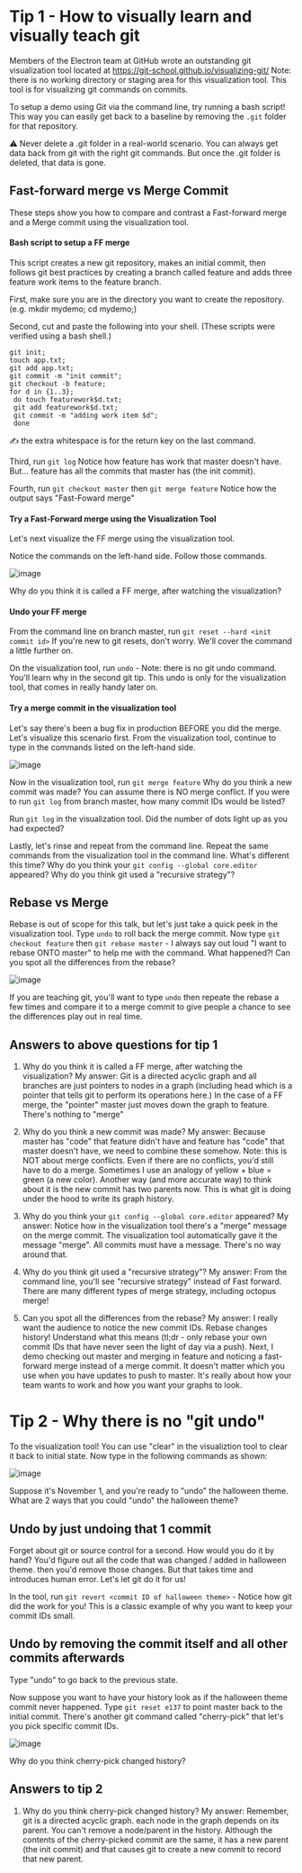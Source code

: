 # Tip 1 - How to visually learn and visually teach git 

Members of the Electron team at GitHub wrote an outstanding git visualization tool located at https://git-school.github.io/visualizing-git/ Note: there is no working directory or staging area for this visualization tool. This tool is for visualizing git commands on commits. 

To setup a demo using Git via the command line, try running a bash script! This way you can easily get back to a baseline by removing the `.git` folder for that repository.

:warning: Never delete a .git folder in a real-world scenario. You can always get data back from git with the right git commands. But once the .git folder is deleted, that data is gone. 

## Fast-forward merge vs Merge Commit

These steps show you how to compare and contrast a Fast-forward merge and a Merge commit using the visualization tool. 

#### Bash script to setup a FF merge

This script creates a new git repository, makes an initial commit, then follows git best practices by creating a branch called feature and adds three feature work items to the feature branch. 

First, make sure you are in the directory you want to create the repository. (e.g. mkdir mydemo; cd mydemo;)

Second, cut and paste the following into your shell. (These scripts were verified using a bash shell.)

```
git init;
touch app.txt;
git add app.txt;
git commit -m "init commit";
git checkout -b feature;
for d in {1..3};
 do touch featurework$d.txt;
 git add featurework$d.txt;
 git commit -m "adding work item $d";
 done

```

:writing_hand: the extra whitespace is for the return key on the last command. 

Third, run `git log` Notice how feature has work that master doesn't have. But... feature has all the commits that master has (the init commit). 

Fourth, run `git checkout master` then `git merge feature` Notice how the output says "Fast-Foward merge"

#### Try a Fast-Forward merge using the Visualization Tool

Let's next visualize the FF merge using the visualization tool. 

Notice the commands on the left-hand side. Follow those commands. 

![image](https://user-images.githubusercontent.com/11529908/88503559-f74ff080-cf86-11ea-804c-e8d903dd360f.png)

Why do you think it is called a FF merge, after watching the visualization? 

#### Undo your FF merge

From the command line on branch master, run `git reset --hard <init commit id>` If you're new to git resets, don't worry. We'll cover the command a little further on.

On the visualization tool, run `undo` - Note: there is no git undo command. You'll learn why in the second git tip. This undo is only for the visualization tool, that comes in really handy later on. 

#### Try a merge commit in the visualization tool 

Let's say there's been a bug fix in production BEFORE you did the merge. Let's visualize this scenario first. From the visualization tool, continue to type in the commands listed on the left-hand side. 

![image](https://user-images.githubusercontent.com/11529908/88503988-1b600180-cf88-11ea-83a6-7024a36a6ff8.png)

Now in the visualization tool, run `git merge feature` Why do you think a new commit was made? You can assume there is NO merge conflict. If you were to run `git log` from branch master, how many commit IDs would be listed? 

Run `git log` in the visualization tool. Did the number of dots light up as you had expected?

Lastly, let's rinse and repeat from the command line. Repeat the same commands from the visualization tool in the command line. What's different this time? Why do you think your `git config --global core.editor` appeared? Why do you think git used a "recursive strategy"? 

## Rebase vs Merge

Rebase is out of scope for this talk, but let's just take a quick peek in the visualization tool. Type `undo` to roll back the merge commit. Now type `git checkout feature` then `git rebase master` - I always say out loud "I want to rebase ONTO master" to help me with the command. What happened?! Can you spot all the differences from the rebase? 

![image](https://user-images.githubusercontent.com/11529908/88504419-94138d80-cf89-11ea-9ad5-a9bab26b2ea1.png)

If you are teaching git, you'll want to type `undo` then repeate the rebase a few times and compare it to a merge commit to give people a chance to see the differences play out in real time.  

## Answers to above questions for tip 1

1. Why do you think it is called a FF merge, after watching the visualization? My answer: Git is a directed acyclic graph and all branches are just pointers to nodes in a graph (including head which is a pointer that tells git to perform its operations here.) In the case of a FF merge, the "pointer" master just moves down the graph to feature. There's nothing to "merge"

2. Why do you think a new commit was made? My answer: Because master has "code" that feature didn't have and feature has "code" that master doesn't have, we need to combine these somehow. Note: this is NOT about merge conflicts. Even if there are no conflicts, you'd still have to do a merge. Sometimes I use an analogy of yellow + blue = green (a new color). Another way (and more accurate way) to think about it is the new commit has two parents now. This is what git is doing under the hood to write its graph history. 

3. Why do you think your `git config --global core.editor` appeared? My answer: Notice how in the visualization tool there's a "merge" message on the merge commit. The visualization tool automatically gave it the message "merge". All commits must have a message. There's no way around that. 

4. Why do you think git used a "recursive strategy"? My answer: From the command line, you'll see "recursive strategy" instead of Fast forward. There are many different types of merge strategy, including octopus merge! 

5. Can you spot all the differences from the rebase? My answer: I really want the audience to notice the new commit IDs. Rebase changes history! Understand what this means (tl;dr - only rebase your own commit IDs that have never seen the light of day via a push). Next, I demo checking out master and merging in feature and noticing a fast-forward merge instead of a merge commit. It doesn't matter which you use when you have updates to push to master. It's really about how your team wants to work and how you want your graphs to look. 

# Tip 2 - Why there is no "git undo"

To the visualization tool! You can use "clear" in the visualiztion tool to clear it back to initial state. Now type in the following commands as shown:

![image](https://user-images.githubusercontent.com/11529908/88505275-e9509e80-cf8b-11ea-90c4-450ff2986872.png)

Suppose it's November 1, and you're ready to "undo" the halloween theme. What are 2 ways that you could "undo" the halloween theme? 

## Undo by just undoing that 1 commit

Forget about git or source control for a second. How would you do it by hand? You'd figure out all the code that was changed / added in halloween theme. then you'd remove those changes. But that takes time and introduces human error. Let's let git do it for us!

In the tool, run `git revert <commit ID of halloween theme>` - Notice how git did the work for you! This is a classic example of why you want to keep your commit IDs small. 

## Undo by removing the commit itself and all other commits afterwards

Type "undo" to go back to the previous state. 

Now suppose you want to have your history look as if the halloween theme commit never happened. Type `git reset e137` to point master back to the initial commit. There's another git command called "cherry-pick" that let's you pick specific commit IDs. 

![image](https://user-images.githubusercontent.com/11529908/88505669-f752ef00-cf8c-11ea-966d-29ad2f3a304e.png)

Why do you think cherry-pick changed history? 

## Answers to tip 2

1. Why do you think cherry-pick changed history? My answer: Remember, git is a directed acyclic graph. each node in the graph depends on its parent. You can't remove a node/parent in the history. Although the contents of the cherry-picked commit are the same, it has a new parent (the init commit) and that causes git to create a new commit to record that new parent.




